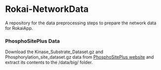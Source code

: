 # Rokai-NetworkData
A repository for the data preprocessing steps to prepare the network data for RokaiApp.

### PhosphoSitePlus Data
Download the Kinase_Substrate_Dataset.gz and Phosphorylation_site_dataset.gz data from [PhosphoSitePlus website](https://www.phosphosite.org/staticDownloads) and extract its contents to the /data/big/ folder. 
